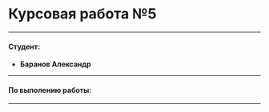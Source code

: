 # Курсовая работа №5
___
#### Студент:
* **Баранов Александр**
___
#### По выполению работы:



___

